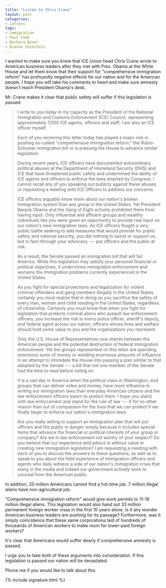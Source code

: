 ```yaml
---
title: "Listen to Chris Crane"
layout: post
categories:
- Letters
tags:
- immigration
- Paul Cook
- Barbara Boxer
- Dianne Feinstein
---
```


I wanted to make sure you knew that ICE Union head Chris Crane wrote to American business leaders after they met with Pres. Obama at the White House and let them know that their support for "comprehensive immigration reform" has profoundly negative effects for our nation and for the American people. I hope you will take his comments to heart and make sure amnesty doesn't reach President Obama's desk.

Mr. Crane makes it clear that public safety will suffer if this legislation is passed:

> I write to you today in my capacity as the President of the National Immigration and Customs Enforcement (ICE) Council, representing approximately 7,000 ICE agents, officers and staff. I am also an ICE officer myself.
>
> Each of you receiving this letter today has played a major role in pushing so-called "comprehensive immigration reform," the Rubio-Schumer immigration bill or is pressing the House to advance similar legislation.
>
> During recent years, ICE officers have documented extraordinary political abuses at the Department of Homeland Security (DHS) and ICE that have threatened public safety and undermined the ability of ICE agents and officers to enforce the laws enacted by Congress. I cannot recall any of you speaking out publicly against these abuses or requesting a meeting with ICE Officers to address our concerns.
>
> ICE officers arguably know more about our nation's broken immigration system than any group in the United States. Yet President Barack Obama and the Gang of Eight actively prohibited them from having input. Only influential and affluent groups and wealthy individuals like you were given an opportunity to provide real input on our nation's new immigration laws. As ICE officers fought a very public battle seeking to add measures that would provide for public safety and national security, you did nothing to assist or support us, but in fact–through your advocacy --- put officers and the public at risk.
>
> As a result, the Senate passed an immigration bill that will fail America. While this legislation may satisfy your personal financial or political objectives, it undermines immigration enforcement and worsens the immigration problems currently experienced in the United States.
>
> As you fight for special protections and legalization for violent criminal offenders and gang members illegally in the United States, certainly you must realize that in doing so you sacrifice the safety of every man, woman and child residing in the United States, regardless of citizenship. Certainly you must know that when you fight for legislation that protects criminal aliens who assault law enforcement officers, you increase the risk to every police officer, sheriff's deputy, and federal agent across our nation; officers whose lives and welfare should hold some value to you and the organizations you represent.
>
> Only the U.S. House of Representatives now stands between the American people and the potential destruction of federal immigration enforcement. Yet the groups represented on this letter are spending enormous sums of money or wielding enormous amounts of influence in an attempt to intimidate the House into passing a plan similar to that adopted by the Senate --- a bill that not one member of the Senate had the time to read before voting on.
>
> It is a sad day in America when the political class in Washington, and groups that can deliver votes and money, have more influence in writing our immigration laws than everyday American citizens and the law enforcement officers sworn to protect them. I hope you stand with law enforcement and stand for the rule of law --- if for no other reason than out of compassion for the lives that we can protect if we finally begin to enforce our nation's immigration laws.
>
> Are you really willing to support an immigration plan that will put officers and the public in danger simply because it includes special items that advance the financial or political interests of your group or company? Are we in law enforcement not worthy of your respect? Do you believe that our experience and advice is without value in creating new immigration legislation? I am requesting a meeting with each of you to discuss the answers to these questions, as well as to speak to you about the field experience of immigration officers and agents who daily witness a side of our nation's immigration crisis that many in the media and indeed our government actively work to conceal from the American public.

In addition, 20 million Americans cannot find a full-time job. 7 million illegal aliens have non-agricultural job.

"Comprehensive immigration reform" would give work permits to 11-18 million illegal aliens. This legislation would also hand out 33 million permanent foreign worker visas in the first 10 years alone. Is it any wonder American business leaders are pushing for its passage? Furthermore, was it simply coincidence that these same corporations laid of hundreds of thousands of American workers to make room for lower-paid foreign workers?

It's clear that Americans would suffer dearly if comprehensive amnesty is passed.

I urge you to take both of these arguments into consideration. If this legislation is passed our nation will be devastated.

Phone me if you would like to talk about this

{% include signature.html %}
